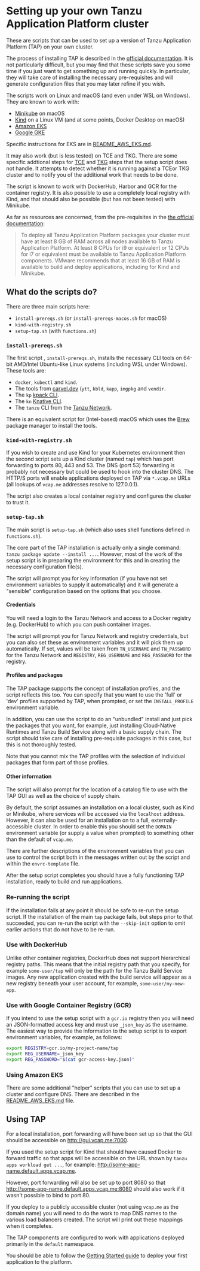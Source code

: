 # Setting up your own Tanzu Application Platform cluster

These are scripts that can be used to set up a version of
Tanzu Application Platform (TAP) on your own cluster.

The process of installing TAP is described in the
[official documentation](https://docs.vmware.com/en/VMware-Tanzu-Application-Platform/index.html).
It is not particularly difficult, but you may find that these scripts
save you some time if you just want to get something up and running
quickly.
In particular, they will take care of installing the necessary
pre-requisites and will generate configuration files that you
may later refine if you wish.

The scripts work on Linux and macOS (and even under WSL on Windows).
They are known to work with:

* [Minikube](https://minikube.sigs.k8s.io/) on macOS
* [Kind](https://kind.sigs.k8s.io/) on a Linux VM (and at some points,
  Docker Desktop on macOS)
* [Amazon EKS](https://aws.amazon.com/eks/)
* [Google GKE](https://cloud.google.com/kubernetes-engine)

Specific instructions for EKS are in
[README_AWS_EKS.md](README_AWS_EKS.md).

It may also work (but is less tested) on TCE and TKG.
There are some specific addtional steps for
[TCE](https://docs.vmware.com/en/VMware-Tanzu-Application-Platform/1.0/tap/GUID-install-tce.html)
and
[TKG](https://docs.vmware.com/en/VMware-Tanzu-Application-Platform/1.0/tap/GUID-install-tkg.html)
steps that the setup script does not handle.
It attempts to detect whether it is running against a TCEor TKG cluster
and to notify you of the additional work that needs to be done.

The script is known to work with DockerHub, Harbor and GCR for the container
registry.
It is also possible to use a completely local registry with
Kind, and that should also be possible (but has not been tested)
with Minikube.

As far as resources are concerned, from the pre-requisites in the
[the official documentation](https://docs.vmware.com/en/VMware-Tanzu-Application-Platform/1.0/tap/GUID-install-general.html):

> To deploy all Tanzu Application Platform packages your cluster must
> have at least 8 GB of RAM across all nodes available to Tanzu
> Application Platform. At least 8 CPUs for i9 or equivalent or 12 CPUs
> for i7 or equivalent must be available to Tanzu Application Platform
> components. VMware recommends that at least 16 GB of RAM is available
> to build and deploy applications, including for Kind and Minikube.

## What do the scripts do?

There are three main scripts here:

* `install-prereqs.sh` (or `install-prereqs-macos.sh` for macOS)
* `kind-with-registry.sh`
* `setup-tap.sh` (with `functions.sh`)

### `install-prereqs.sh`

The first script , `install-prereqs.sh`, installs the necessary CLI tools on
64-bit AMD/Intel Ubuntu-like Linux systems (including WSL under Windows).
These tools are:

* `docker`, `kubectl` and `kind`.
* The tools from [carvel.dev](https://carvel.dev) (`ytt`, `kbld`, `kapp`,
  `imgpkg` and `vendir`.
* The `kp` [kpack CLI](https://github.com/vmware-tanzu/kpack-cli).
* The `kn` [Knative CLI](https://github.com/knative/client).
* The `tanzu` CLI from the [Tanzu Network](https://network.tanzu.vmware.com/products/tanzu-application-platform/).

There is an equivalent script for (Intel-based) macOS which uses
the [Brew](https://brew.sh) package manager to install the tools.

### `kind-with-registry.sh`

If you wish to create and use Kind for your Kubernetes environment then
the second script sets up a Kind cluster (named `tap`) which has port
forwarding to ports 80, 443 and 53.
The DNS (port 53) forwarding is probably not necessary but could be used
to hook into the cluster DNS.
The HTTP/S ports will enable applications deployed on TAP via `*.vcap.me`
URLs (all lookups of `vcap.me` addresses resolve to 127.0.0.1).

The script also creates a local container registry and configures
the cluster to trust it.

### `setup-tap.sh`

The main script is `setup-tap.sh` (which also uses shell functions
defined in `functions.sh`).

The core part of the TAP installation is actually only a single
command: `tanzu package update --install ...`.
However, most of the work of the setup script is in preparing
the environment for this and in creating the necessary configuration
file(s).

The script will prompt you for key information (if you have not
set environment variables to supply it automatically) and it
will generate a "sensible" configuration based on the options
that you choose.

#### Credentials

You will need a login to the Tanzu Network and access to a Docker
registry (e.g. DockerHub) to which you can push container images.

The script will prompt you for Tanzu Network and registry credentials, but
you can also set these as environment variables and it will pick them
up automatically.
If set, values will be taken from `TN_USERNAME` and `TN_PASSWORD` for
the Tanzu Network and `REGISTRY`, `REG_USERNAME` and `REG_PASSWORD` for
the registry.

#### Profiles and packages

The TAP package supports the concept of installation
profiles, and the script reflects this too.
You can specify that you want to use the 'full' or 'dev' profiles
supported by TAP, when prompted, or set the `INSTALL_PROFILE`
environment variable.

In addition, you can use the script to do an "unbundled" install
and just pick the packages that you want, for example, just
installing Cloud-Native Runtimes and Tanzu Build Service along
with a basic supply chain.
The script should take care of installing pre-requisite packages in
this case, but this is not thoroughly tested.

Note that you cannot mix the TAP profiles with the selection of
individual packages that form part of those profiles.

#### Other information

The script will also prompt for the location of a catalog file to
use with the TAP GUI as well as the choice of supply chain.

By default, the script assumes an installation on a local cluster,
such as Kind or Minikube, where services will be accessed via the
`localhost` address.
However, it can also be used for an installation on to a full,
externally-accessible cluster.
In order to enable this you should set the `DOMAIN` environment
variable (or supply a value when prompted) to something other than
the default of `vcap.me`.

There are further descriptions of the environment variables that
you can use to control the script both in the messages written out
by the script and within the `envrc-template` file.

After the setup script completes you should have a fully functioning TAP
installation, ready to build and run applications.

### Re-running the script

If the installation fails at any point it should be safe to re-run the setup
script.
If the installation of the main `tap` package fails, but steps prior
to that succeeded, you can re-run the script with the `--skip-init`
option to omit earlier actions that do not have to be re-run.

### Use with DockerHub

Unlike other container registries, DockerHub does not support
hierarchical registry paths.
This means that the initial registry path that you specify, for
example `some-user/tap` will only be the path for the Tanzu Build
Service images.
Any new application created with the build service will appear
as a new registry beneath your user account, for example,
`some-user/my-new-app`.

### Use with Google Container Registry (GCR)

If you intend to use the setup script with a `gcr.io` registry then
you will need an JSON-formatted access key and must use `_json_key`
as the username.
The easiest way to provide the information to the setup script
is to export environment variables, for example, as follows:

```bash
export REGISTRY=gcr.io/my-project-name/tap
export REG_USERNAME=_json_key
export REG_PASSWORD="$(cat gcr-access-key.json)"
```

### Using Amazon EKS

There are some additional "helper" scripts that you can use to
set up a cluster and configure DNS.
There are described in the [README_AWS_EKS.md](README_AWS_EKS.md) file.

## Using TAP

For a local installation, port forwarding will have been set up so that
the GUI should be accessible on http://gui.vcap.me:7000.

If you used the setup script for Kind that should have caused Docker to
forward traffic so that apps will be accessible on the URL shown
by `tanzu apps workload get ...`, for example:
http://some-app-name.default.apps.vcap.me.

However, port forwarding will also be set up to port 8080 so that
http://some-app-name.default.apps.vcap.me:8080 should also work if
it wasn't possible to bind to port 80.

If you deploy to a publicly accessible cluster (not using `vcap.me` as
the domain name) you will need to do the work to map DNS names to the
various load balancers created.
The script will print out these mappings when it completes.

The TAP components are configured to work with applications deployed primarily in
the `default` namespace.

You should be able to follow the
[Getting Started guide](https://docs.vmware.com/en/VMware-Tanzu-Application-Platform/1.0/tap/GUID-getting-started.html)
to deploy your first application to the platform.

